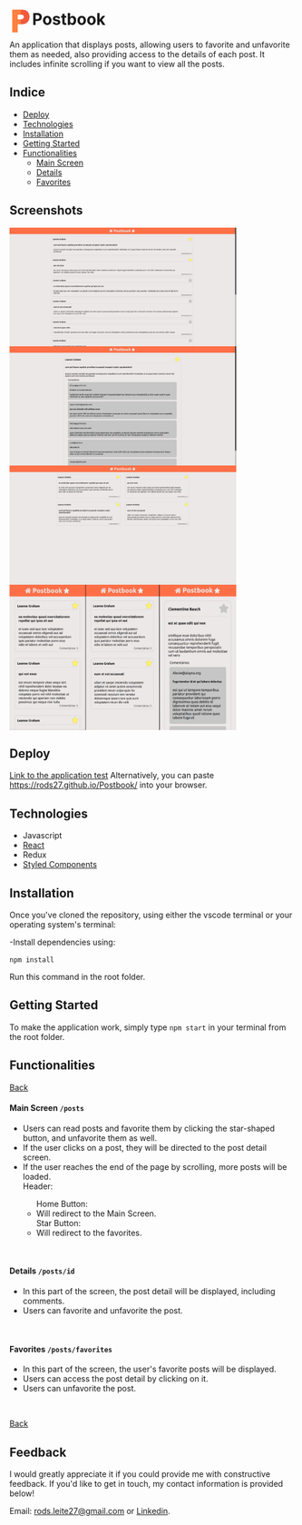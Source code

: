 
# <img align="left" src="public/favicon.ico" width="40" /> Postbook 

An application that displays posts, allowing users to favorite and unfavorite them as needed, also providing access to the details of each post. It includes infinite scrolling if you want to view all the posts.

## Indice
* [Deploy](#deploy)
* [Technologies](#technologies)
* [Installation](#installation)
* [Getting Started](#getting-started)
* [Functionalities](#functionalities)
  * [Main Screen](#main-screen-posts)
  * [Details](#Details--postsid)
  * [Favorites](#favorites--postsfavorites)

## Screenshots

<img align="left" src="public/img/1.jpg" width="400" />

<img align="center" src="public/img/2.jpg" width="400" />

<img align="left" src="public/img/3.jpg" width="400" />

<img align="center" src="public/img/4.jpg" width="400" />

## Deploy
<a href=https://rods27.github.io/Postbook/ target="blank">Link to the application test</a>
Alternatively, you can paste https://rods27.github.io/Postbook/ into your browser.

## Technologies
<ul>
  <li>Javascript</li>
  <li><a href="https://reactjs.org">React</a></li>
  <li>Redux</li>
  <li><a href="https://styled-components.com/">Styled Components</a></li>
</ul>

## Installation
Once you've cloned the repository, using either the vscode terminal or your operating system's terminal:

-Install dependencies using:

```
npm install
```
Run this command in the root folder.

## Getting Started
To make the application work, simply type ```npm start``` in your terminal from the root folder.


## Functionalities
[Back](#indice)
#### Main Screen ```/posts``` 
 <ul>
   <li>Users can read posts and favorite them by clicking the star-shaped button, and unfavorite them as well.</li>
   <li>If the user clicks on a post, they will be directed to the post detail screen.</li>
   <li>If the user reaches the end of the page by scrolling, more posts will be loaded.</li>
   Header:
   <ul>
     Home Button:
     <li>Will redirect to the Main Screen.</li>
     Star Button:
     <li>Will redirect to the favorites.</li>
   </ul>
 </ul><br>

 #### Details  ```/posts/id```
 <ul>
   <li>In this part of the screen, the post detail will be displayed, including comments.</li>
   <li>Users can favorite and unfavorite the post.</li>
 </ul><br>
  
 #### Favorites  ```/posts/favorites```
 <ul>
   <li>In this part of the screen, the user's favorite posts will be displayed.</li>
   <li>Users can access the post detail by clicking on it.</li>
   <li>Users can unfavorite the post.</li>
 </ul><br>
  
 [Back](#indice)
## Feedback 

I would greatly appreciate it if you could provide me with constructive feedback. If you'd like to get in touch, my contact information is provided below!

Email: rods.leite27@gmail.com or <a href="https://linkedin.com/in/rodrigoleite27">Linkedin</a>.

